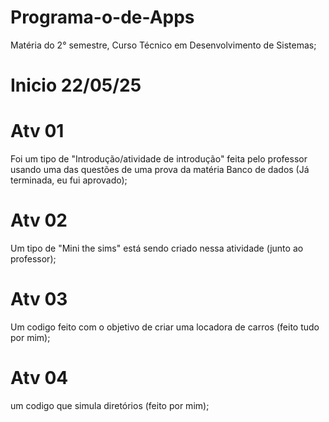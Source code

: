 # Programa-o-de-Apps
Matéria do 2° semestre, Curso Técnico em Desenvolvimento de Sistemas;

# Inicio 22/05/25

# Atv 01 
Foi um tipo de "Introdução/atividade de introdução" feita pelo professor usando uma das questões de uma prova da matéria Banco de dados (Já terminada, eu fui aprovado);

# Atv 02
Um tipo de "Mini the sims" está sendo criado nessa atividade (junto ao professor);

# Atv 03
Um codigo feito com o objetivo de criar uma locadora de carros (feito tudo por mim);

# Atv 04
um codigo que simula diretórios (feito por mim);
